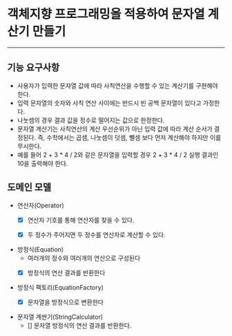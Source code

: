 
# 객체지향 프로그래밍을 적용하여 문자열 계산기 만들기

---

## 기능 요구사항
- 사용자가 입력한 문자열 값에 따라 사칙연산을 수행할 수 있는 계산기를 구현해야 한다.
- 입력 문자열의 숫자와 사칙 연산 사이에는 반드시 빈 공백 문자열이 있다고 가정한다.
- 나눗셈의 경우 결과 값을 정수로 떨어지는 값으로 한정한다.
- 문자열 계산기는 사칙연산의 계산 우선순위가 아닌 입력 값에 따라 계산 순서가 결정된다. 즉, 수학에서는 곱셈, 나눗셈이 덧셈, 뺄셈 보다 먼저 계산해야 하지만 이를 무시한다.
- 예를 들어 2 + 3 * 4 / 2와 같은 문자열을 입력할 경우 2 + 3 * 4 / 2 실행 결과인 10을 출력해야 한다.


## 도메인 모델
- 연산자(Operator)
  - [X] 연산자 기호를 통해 연산자를 찾을 수  있다.
  - [X] 두 정수가 주어지면 두 정수를 연산자로 계산할 수 있다.
  

- 방정식(Equation)
  - 여러개의 정수와 여러개의 연산으로 구성된다
  - [X] 방정식의 연산 결과를 반환한다


- 방정식 팩토리(EquationFactory)
  - [X] 문자열을 방정식으로 변환한다


- 문자열 계싼기(StringCalculator)
  - [] 문자열 방정식의 연산 결과를 반환한다.


